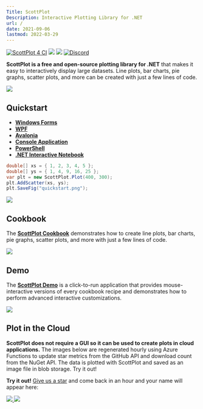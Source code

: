 ```yaml
---
Title: ScottPlot
Description: Interactive Plotting Library for .NET
url: /
date: 2021-09-06
lastmod: 2022-03-29
---
```


[![ScottPlot 4 CI](https://github.com/ScottPlot/ScottPlot/actions/workflows/ci-v4.yaml/badge.svg)](https://github.com/ScottPlot/ScottPlot/actions/workflows/ci-v4.yaml)
[![](https://img.shields.io/nuget/dt/scottplot?color=004880&label=Downloads&logo=NuGet)](https://www.nuget.org/packages/ScottPlot/)
[![](https://img.shields.io/nuget/vpre/scottplot?color=%23004880&label=NuGet&logo=nuget)](https://www.nuget.org/packages/ScottPlot/)
[![Discord](https://badgen.net/discord/members/Dru6fnY2UX?icon=discord&color=5562ea&label=Discord)](https://scottplot.net/discord/)

**ScottPlot is a free and open-source plotting library for .NET** that makes it easy to interactively display large datasets. Line plots, bar charts, pie graphs, scatter plots, and more can be created with just a few lines of code.

<a href='cookbook'>
  <img src='/images/scottplot.gif' class="d-block mx-auto my-5" />
</a>

## Quickstart

* [**Windows Forms**](quickstart/winforms)
* [**WPF**](quickstart/wpf)
* [**Avalonia**](quickstart/avalonia)
* [**Console Application**](quickstart/console)
* [**PowerShell**](quickstart/powershell)
* [**.NET Interactive Notebook**](quickstart/notebook)


```cs
double[] xs = { 1, 2, 3, 4, 5 };
double[] ys = { 1, 4, 9, 16, 25 };
var plt = new ScottPlot.Plot(400, 300);
plt.AddScatter(xs, ys);
plt.SaveFig("quickstart.png");
```

![](quickstart/console/scottplot-quickstart-console.png)


## Cookbook

The [**ScottPlot Cookbook**](cookbook/4.1/) demonstrates how to create line plots, bar charts, pie graphs, scatter plots, and more with just a few lines of code. 

<a href='cookbook/4.1/'>
  <img src='images/cookbook.jpg' class="d-block mx-auto my-5 w-75" />
</a>

## Demo

The [**ScottPlot Demo**](demo) is a click-to-run application that provides mouse-interactive versions of every cookbook recipe and demonstrates how to perform advanced interactive customizations.

<a href='demo'>
  <img src='demo/scottplot-demo.png' class="d-block mx-auto my-5 w-75" />
</a>

## Plot in the Cloud

**ScottPlot does not require a GUI so it can be used to create plots in cloud applications.** The images below are regenerated hourly using Azure Functions to update star metrics from the GitHub API and download count from the NuGet API. The data is plotted with ScottPlot and saved as an image file in blob storage. Try it out!

**Try it out!** [Give us a star](https://github.com/scottplot/scottplot) and come back in an hour and your name will appear here:


<a href="https://stargraph.z20.web.core.windows.net/scottplot-stars.png" target="_blank">
  <img src="https://stargraph.z20.web.core.windows.net/scottplot-stars.png?" class="d-block mx-auto my-5" >
</a>

<a href='https://nugetppt.z20.web.core.windows.net/plots/scottplot.png'>
  <img src='https://nugetppt.z20.web.core.windows.net/plots/scottplot.png' class="d-block mx-auto my-5" >
</a>
